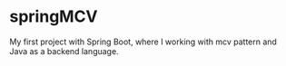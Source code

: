 # springMCV
My first project with Spring Boot, where I working with mcv pattern and Java as a backend language.
